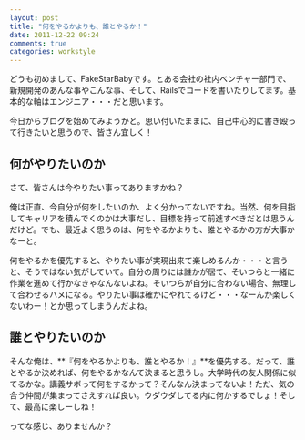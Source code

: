 ```yaml
---
layout: post
title: "何をやるかよりも、誰とやるか！"
date: 2011-12-22 09:24
comments: true
categories: workstyle
---
```


どうも初めまして、FakeStarBabyです。とある会社の社内ベンチャー部門で、新規開発のあんな事やこんな事、そして、Railsでコードを書いたりしてます。基本的な軸はエンジニア・・・だと思います。

今日からブログを始めてみようかと。思い付いたままに、自己中心的に書き殴って行きたいと思うので、皆さん宜しく！

<!-- more -->

## 何がやりたいのか

さて、皆さんは今やりたい事ってありますかね？

俺は正直、今自分が何をしたいのか、よく分かってないですね。当然、何を目指してキャリアを積んでくのかは大事だし、目標を持って前進すべきだとは思うんだけど。でも、最近よく思うのは、何をやるかよりも、誰とやるかの方が大事かなーと。

何をやるかを優先すると、やりたい事が実現出来て楽しめるんか・・・と言うと、そうではない気がしていて。自分の周りには誰かが居て、そいつらと一緒に作業を進めて行かなきゃなんないよね。そいつらが自分に合わない場合、無理して合わせるハメになる。やりたい事は確かにやれてるけど・・・なーんか楽しくないわー！とか思ってしまうんだよね。

## 誰とやりたいのか

そんな俺は、**『何をやるかよりも、誰とやるか！』**を優先する。だって、誰とやるか決めれば、何をやるかなんて決まると思うし。大学時代の友人関係に似てるかな。講義サボって何をするかって？そんなん決まってないよ！ただ、気の合う仲間が集まってさえすれば良い。ウダウダしてる内に何かするでしょ！そして、最高に楽しーしね！

ってな感じ、ありませんか？